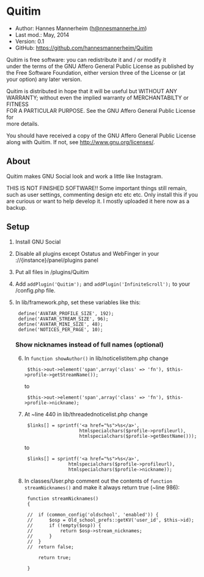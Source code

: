 Quitim
==========================================

* Author:    Hannes Mannerheim (<h@nnesmannerhe.im>)
* Last mod.: May, 2014
* Version:   0.1
* GitHub:    <https://github.com/hannesmannerheim/Quitim>

Quitim is free  software:  you can  redistribute it  and / or  modify it  
under the  terms of the GNU Affero General Public License as published by  
the Free Software Foundation,  either version three of the License or (at  
your option) any later version.                                            
                                                                           
Quitim is distributed  in hope that  it will be  useful but  WITHOUT ANY  
WARRANTY;  without even the implied warranty of MERCHANTABILTY or FITNESS  
FOR A PARTICULAR PURPOSE.  See the  GNU Affero General Public License for  
more details.                                                              
                                                                           
You should have received a copy of the  GNU Affero General Public License  
along with Quitim. If not, see <http://www.gnu.org/licenses/>.            
                                                                           
About
-----

Quitim makes GNU Social look and work a little like Instagram. 

THIS IS NOT FINISHED SOFTWARE!! Some important things still remain, such as
user settings, commenting design etc etc etc. Only install this if you are curious
or want to help develop it. I mostly uploaded it here now as a backup.


Setup
-----

1. Install GNU Social

2. Disable all plugins except Ostatus and WebFinger in your
://{instance}/panel/plugins panel

3. Put all files in /plugins/Quitim

4. Add `addPlugin('Quitim');` and  `addPlugin('InfiniteScroll');` to your 
/config.php file.

5. In lib/framework.php, set these variables like this:

		define('AVATAR_PROFILE_SIZE', 192);
		define('AVATAR_STREAM_SIZE', 96);
		define('AVATAR_MINI_SIZE', 48);
		define('NOTICES_PER_PAGE', 10);

	### Show nicknames instead of full names (optional)

	6. In `function showAuthor()` in lib/noticelistitem.php change

			$this->out->element('span',array('class' => 'fn'), $this->profile->getStreamName());

		to

			$this->out->element('span',array('class' => 'fn'), $this->profile->nickname);
	
	7. At ~line 440 in lib/threadednoticelist.php change

			$links[] = sprintf('<a href="%s">%s</a>',
							   htmlspecialchars($profile->profileurl),
							   htmlspecialchars($profile->getBestName()));

		to 

			$links[] = sprintf('<a href="%s">%s</a>',
						   htmlspecialchars($profile->profileurl),
						   htmlspecialchars($profile->nickname));

	8. In classes/User.php comment out the contents of `function streamNicknames()` and 
	make it always return true (~line 986):

			function streamNicknames()
			{

			//	if (common_config('oldschool', 'enabled')) {
			//		$osp = Old_school_prefs::getKV('user_id', $this->id);
			//		if (!empty($osp)) {
			//			return $osp->stream_nicknames;
			//		}
			//	}
			//	return false;

				return true;

			}